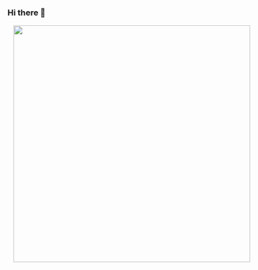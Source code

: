### Hi there 👋
<p align="center">
  <img src="https://mir-s3-cdn-cf.behance.net/project_modules/max_1200/38183340336339.577ba401a0cb2.gif" width="480"/>
</p>
<!--
**laptev512/laptev512** is a ✨ _special_ ✨ repository because its `README.md` (this file) appears on your GitHub profile.

Here are some ideas to get you started:

- 🔭 I’m currently working on ...
- 🌱 I’m currently learning ...
- 👯 I’m looking to collaborate on ...
- 🤔 I’m looking for help with ...
- 💬 Ask me about ...
- 📫 How to reach me: ...
- 😄 Pronouns: ...
- ⚡ Fun fact: ...
-->
